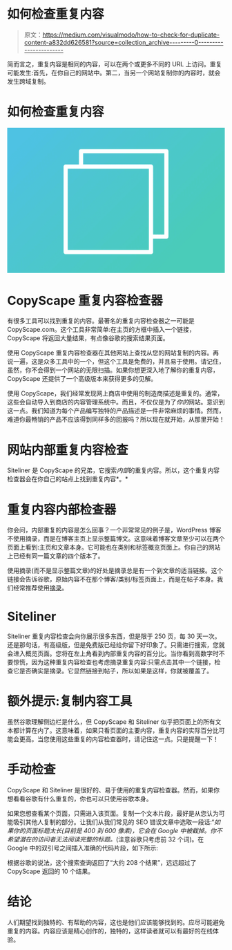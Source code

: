 # 如何检查重复内容

> 原文：<https://medium.com/visualmodo/how-to-check-for-duplicate-content-a832dd626581?source=collection_archive---------0----------------------->

简而言之，重复内容是相同的内容，可以在两个或更多不同的 URL 上访问。重复可能发生:首先，在你自己的网站中。第二，当另一个网站复制你的内容时，就会发生跨域复制。

# 如何检查重复内容

![](img/fcecb1febea50260311fc4974bff0394.png)

# CopyScape 重复内容检查器

有很多工具可以找到重复的内容。最著名的重复内容检查器之一可能是 CopyScape.com。这个工具非常简单:在主页的方框中插入一个链接，CopyScape 将返回大量结果，有点像谷歌的搜索结果页面。

使用 CopyScape 重复内容检查器在其他网站上查找从您的网站复制的内容。再说一遍，这是众多工具中的一个，但这个工具是免费的，并且易于使用。请记住，虽然，你不会得到一个网站的无限扫描。如果你想更深入地了解你的重复内容，CopyScape 还提供了一个高级版本来获得更多的见解。

使用 CopyScape，我们经常发现网上商店中使用的制造商描述是重复的。通常，这些会自动导入到商店的内容管理系统中。而且，不仅仅是为了*你的*网站。意识到这一点。我们知道为每个产品编写独特的产品描述是一件非常麻烦的事情。然而，难道你最畅销的产品不应该得到同样多的回报吗？所以现在就开始，从那里开始！

# 网站内部重复内容检查

Siteliner 是 CopyScape 的兄弟，它搜索*内部*的重复内容。所以，这个重复内容检查器会在你自己的站点上找到重复内容*。*

# 重复内容内部检查器

你会问，内部重复的内容是怎么回事？一个非常常见的例子是，WordPress 博客不使用摘录，而是在博客主页上显示整篇博文。这意味着博客文章至少可以在两个页面上看到:主页和文章本身。它可能也在类别和标签概览页面上。你自己的网站上已经有同一篇文章的四个版本了。

使用摘录(而不是显示整篇文章)的好处是摘录总是有一个到文章的适当链接。这个链接会告诉谷歌，原始内容不在那个博客/类别/标签页面上，而是在帖子本身。我们经常推荐使用[摘录](https://visualmodo.com/customize-wordpress-excerpts/)。

# Siteliner

Siteliner 重复内容检查会向你展示很多东西，但是限于 250 页，每 30 天一次。还是那句话，有高级版，但是免费版已经给你留下好印象了。只需进行搜索，您就会进入概览页面。您将在左上角看到内部重复内容的百分比。当你看到高数字时不要惊慌，因为这种重复内容检查也考虑摘录重复内容:只需点击其中一个链接，检查它是否确实是摘录。它显然链接到帖子，所以如果是这样，你就被覆盖了。

# 额外提示:复制内容工具

虽然谷歌理解侧边栏是什么，但 CopyScape 和 Siteliner 似乎把页面上的所有文本都计算在内了。这意味着，如果只看页面的主要内容，重复内容的实际百分比可能会更高。当您使用这些重复的内容检查器时，请记住这一点。只是提醒一下！

# 手动检查

CopyScape 和 Siteliner 是很好的、易于使用的重复内容检查器。然而，如果你想看看谷歌有什么重复的，你也可以只使用谷歌本身。

如果您想查看某个页面，只需进入该页面。复制一个文本片段，最好是从您认为可能吸引其他人复制的部分。让我们从我们常见的 SEO 错误文章中选取一段话:“*如果你的页面标题太长(目前是 400 到 600 像素)，它会在 Google 中被截掉。你不希望潜在的访问者无法阅读完整的标题。*(注意谷歌只考虑前 32 个词)。在 Google 中的双引号之间插入准确的代码片段，如下所示:

根据谷歌的说法，这个搜索查询返回了“大约 208 个结果”，远远超过了 CopyScape 返回的 10 个结果。

# 结论

人们期望找到独特的、有帮助的内容，这也是他们应该能够找到的。应尽可能避免重复的内容。内容应该是精心创作的，独特的，这样读者就可以有最好的在线体验。